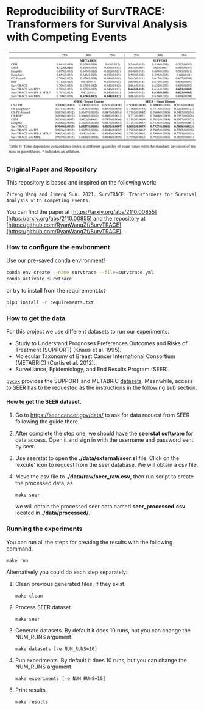 # Reproducibility of SurvTRACE: Transformers for Survival Analysis with Competing Events


![results](results.png "Results")

### Original Paper and Repository

This repository is based and inspired on the following work:

```none
Zifeng Wang and Jimeng Sun. 2021. SurvTRACE: Transformers for Survival Analysis with Competing Events.
```

You can find the paper at [https://arxiv.org/abs/2110.00855](https://arxiv.org/abs/2110.00855) and the repository at [https://github.com/RyanWangZf/SurvTRACE](https://github.com/RyanWangZf/SurvTRACE).

### How to configure the environment

Use our pre-saved conda environment!

```bash
conda env create --name survtrace --file=survtrace.yml
conda activate survtrace
```

or try to install from the requirement.txt

```bash
pip3 install -r requirements.txt
```

### How to get the data

For this project we use different datasets to run our experiments.

* Study to Understand Prognoses Preferences Outcomes and Risks of Treatment (SUPPORT) (Knaus et al. 1995).
* Molecular Taxonomy of Breast Cancer International Consortium (METABRIC) (Curtis et al. 2012).
* Surveillance, Epidemiology, and End Results Program (SEER).

[`pycox`](https://github.com/havakv/pycox) provides the SUPPORT and METABRIC [datasets](https://github.com/havakv/pycox#real-datasets). Meanwhile, access to SEER has to be requested as the instructions in the following sub section.

#### How to get the SEER dataset.

1. Go to https://seer.cancer.gov/data/ to ask for data request from SEER following the guide there.

2. After complete the step one, we should have the **seerstat software** for data access. Open it and sign in with the username and password sent by seer.

3. Use seerstat to open the **./data/external/seer.sl** file. Click on the 'excute' icon to request from the seer database. We will obtain a csv file.

4. Move the csv file to **./data/raw/seer_raw.csv**, then run script to create the processed data, as

   ```shell
   make seer
   ```

   we will obtain the processed seer data named **seer_processed.csv** located in **./data/processed/**.

### Running the experiments

You can run all the steps for creating the results with the following command.

```shell
make run
```

Alternatively you could do each step separately:

1. Clean previous generated files, if they exist.

   ```shell
   make clean
   ```

2. Process SEER dataset.

   ```shell
   make seer
   ```

3. Generate datasets. By default it does 10 runs, but you can change the NUM_RUNS argument.

   ```shell
   make datasets [-e NUM_RUNS=10]
   ```

4. Run experiments. By default it does 10 runs, but you can change the NUM_RUNS argument.

   ```shell
   make experiments [-e NUM_RUNS=10]
   ```

5. Print results.

   ```shell
   make results
   ```
